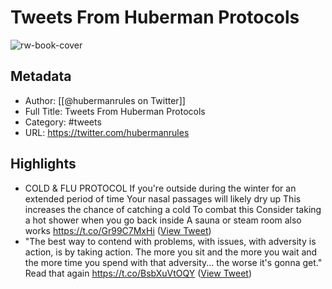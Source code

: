 # Tweets From Huberman Protocols

![rw-book-cover](https://pbs.twimg.com/profile_images/1663230470887292941/ic0Id7fZ.jpg)

## Metadata
- Author: [[@hubermanrules on Twitter]]
- Full Title: Tweets From Huberman Protocols
- Category: #tweets
- URL: https://twitter.com/hubermanrules

## Highlights
- COLD & FLU PROTOCOL
  If you're outside during the winter for an extended period of time
  Your nasal passages will likely dry up
  This increases the chance of catching a cold
  To combat this
  Consider taking a hot shower when you go back inside
  A sauna or steam room also works https://t.co/Gr99C7MxHi ([View Tweet](https://twitter.com/hubermanrules/status/1732803907842351147))
- "The best way to contend with problems, with issues, with adversity is action, is by taking action. The more you sit and the more you wait and the more time you spend with that adversity... the worse it's gonna get." 
  Read that again https://t.co/BsbXuVtOQY ([View Tweet](https://twitter.com/hubermanrules/status/1751960380241322465))
